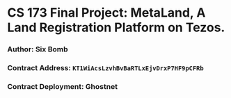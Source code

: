 # CS 173 Final Project: MetaLand, A Land Registration Platform on Tezos.

### Author: Six Bomb

### Contract Address: `KT1WiAcsLzvhBvBaRTLxEjvDrxP7HF9pCFRb`

### Contract Deployment: Ghostnet
